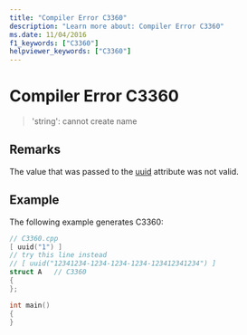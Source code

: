 ```yaml
---
title: "Compiler Error C3360"
description: "Learn more about: Compiler Error C3360"
ms.date: 11/04/2016
f1_keywords: ["C3360"]
helpviewer_keywords: ["C3360"]
---
```

# Compiler Error C3360

> 'string': cannot create name

## Remarks

The value that was passed to the [uuid](../../windows/attributes/uuid-cpp-attributes.md) attribute was not valid.

## Example

The following example generates C3360:

```cpp
// C3360.cpp
[ uuid("1") ]
// try this line instead
// [ uuid("12341234-1234-1234-1234-123412341234") ]
struct A   // C3360
{
};

int main()
{
}
```
